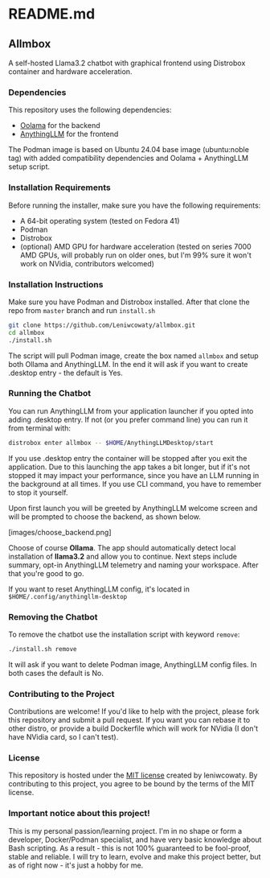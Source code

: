 # README.md
## Allmbox
A self-hosted Llama3.2 chatbot with graphical frontend using Distrobox container and hardware acceleration.

### Dependencies
This repository uses the following dependencies:
- [Oolama](https://github.com/ollama/ollama) for the backend
- [AnythingLLM](https://github.com/Mintplex-Labs/anything-llm) for the frontend

The Podman image is based on Ubuntu 24.04 base image (ubuntu:noble tag) with added compatibility dependencies and Oolama + AnythingLLM setup script.

### Installation Requirements
Before running the installer, make sure you have the following requirements:
- A 64-bit operating system (tested on Fedora 41)
- Podman
- Distrobox
- (optional) AMD GPU for hardware acceleration (tested on series 7000 AMD GPUs, will probably run on older ones, but I'm 99% sure it won't work on NVidia, contributors welcomed)

### Installation Instructions
Make sure you have Podman and Distrobox installed. After that clone the repo from `master` branch and run `install.sh`

```bash
git clone https://github.com/Leniwcowaty/allmbox.git
cd allmbox
./install.sh
```

The script will pull Podman image, create the box named `allmbox` and setup both Ollama and AnythingLLM. In the end it will ask if you want to create .desktop entry - the default is Yes.

### Running the Chatbot
You can run AnythingLLM from your application launcher if you opted into adding .desktop entry. If not (or you prefer command line) you can run it from terminal with:

```bash
distrobox enter allmbox -- $HOME/AnythingLLMDesktop/start
```

If you use .desktop entry the container will be stopped after you exit the application. Due to this launching the app takes a bit longer, but if it's not stopped it may impact your performance, since you have an LLM running in the background at all times. If you use CLI command, you have to remember to stop it yourself.

Upon first launch you will be greeted by AnythingLLM welcome screen and will be prompted to choose the backend, as shown below.

[images/choose_backend.png]

Choose of course **Ollama**. The app should automatically detect local installation of **llama3.2** and allow you to continue. Next steps include summary, opt-in AnythingLLM telemetry and naming your workspace. After that you're good to go.

If you want to reset AnythingLLM config, it's located in `$HOME/.config/anythingllm-desktop`

### Removing the Chatbot
To remove the chatbot use the installation script with keyword `remove`:
```bash
./install.sh remove
```

It will ask if you want to delete Podman image, AnythingLLM config files. In both cases the default is No.

### Contributing to the Project
Contributions are welcome! If you'd like to help with the project, please fork this repository and submit a pull request. If you want you can rebase it to other distro, or provide a build Dockerfile which will work for NVidia (I don't have NVidia card, so I can't test).

### License
This repository is hosted under the [MIT license](https://opensource.org/licenses/MIT) created by leniwcowaty. By contributing to this project, you agree to be bound by the terms of the MIT license.

### Important notice about this project!
This is my personal passion/learning project. I'm in no shape or form a developer, Docker/Podman specialist, and have very basic knowledge about Bash scripting. As a result - this is not 100% guaranteed to be fool-proof, stable and reliable. I will try to learn, evolve and make this project better, but as of right now - it's just a hobby for me.